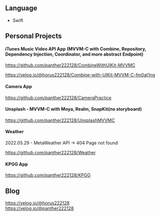 ## Language

- Swift

## Personal Projects

#### iTunes Music Video API App (MVVM-C with Combine, Repository, Dependency Injection, Coordinator, and more abstract Endpoint)

<https://github.com/panther222128/CombineWithUIKit-MVVMC>

<https://velog.io/@horus222128/Combine-with-UIKit-MVVM-C-fm0at1ng>

#### Camera App

<https://github.com/panther222128/CameraPractice>

#### Unsplash - MVVM-C with Moya, Realm, SnapKit(no storyboard)

<https://github.com/panther222128/UnsplashMVVMC>

#### Weather

2022.05.29 - MetaWeather API -> 404 Page not found

<https://github.com/panther222128/Weather>

#### KPGG App

<https://github.com/panther222128/KPGG>

## Blog

<https://velog.io/@horus222128></br>
<https://velog.io/@panther222128>
